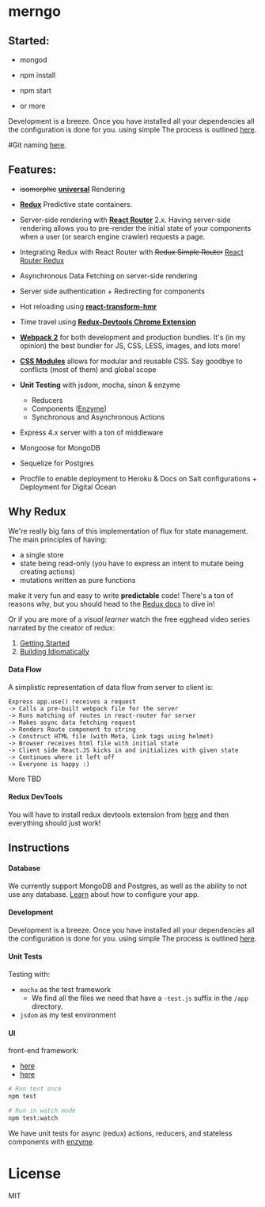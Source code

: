 # merngo

## Started:

- mongod
- npm install
- npm start

- or more

Development is a breeze. Once you have installed all your dependencies all the configuration is done for you. using simple The process is outlined [here](docs/development.md).

#Git naming
[here](https://github.com/anyxem/git-info/blob/master/git-naming.md).

## Features:
- ~~isomorphic~~ [**universal**](https://medium.com/@ghengeveld/isomorphism-vs-universal-javascript-4b47fb481beb#.4x2t3jlmx) Rendering
- [**Redux**](https://github.com/reactjs/redux) Predictive state containers.
- Server-side rendering with [**React Router**](https://github.com/reactjs/react-router) 2.x. Having server-side rendering allows you to pre-render the initial state of your components when a user (or search engine crawler) requests a page.
- Integrating Redux with React Router with ~~Redux Simple Router~~ [React Router Redux](https://github.com/reactjs/react-router-redux)
- Asynchronous Data Fetching on server-side rendering
- Server side authentication + Redirecting for components
- Hot reloading using [**react-transform-hmr**](https://github.com/gaearon/react-transform-hmr)
- Time travel using [**Redux-Devtools Chrome Extension**](https://github.com/zalmoxisus/redux-devtools-extension)
- [**Webpack 2**](https://github.com/webpack/webpack) for both development and production bundles. It's (in my opinion) the best bundler for JS, CSS, LESS, images, and lots more!
- [**CSS Modules**](https://github.com/css-modules/css-modules) allows for modular and reusable CSS. Say goodbye to conflicts (most of them) and global scope

- **Unit Testing** with jsdom, mocha, sinon & enzyme
	- Reducers
	- Components ([Enzyme](http://airbnb.io/enzyme))
	- Synchronous and Asynchronous Actions

- Express 4.x server with a ton of middleware
- Mongoose for MongoDB
- Sequelize for Postgres
- Procfile to enable deployment to Heroku & Docs on Salt configurations + Deployment for Digital Ocean

## Why Redux

We're really big fans of this implementation of flux for state management. The main principles of having:
- a single store
- state being read-only (you have to express an intent to mutate being creating actions)
- mutations written as pure functions

make it very fun and easy to write **predictable** code! There's a ton of reasons why, but you should head to the [Redux docs](http://redux.js.org/index.html) to dive in!

Or if you are more of a *visual learner* watch the free egghead video series narrated by the creator of redux:

1. [Getting Started](https://egghead.io/series/getting-started-with-redux)
2. [Building Idiomatically](https://egghead.io/series/building-react-applications-with-idiomatic-redux)

#### Data Flow

A simplistic representation of data flow from server to client is:

```
Express app.use() receives a request
-> Calls a pre-built webpack file for the server
-> Runs matching of routes in react-router for server
-> Makes async data fetching request
-> Renders Route component to string
-> Construct HTML file (with Meta, Link tags using helmet)
-> Browser receives html file with initial state
-> Client side React.JS kicks in and initializes with given state
-> Continues where it left off
-> Everyone is happy :)
```

More TBD

#### Redux DevTools

You will have to install redux devtools extension from [here](https://github.com/zalmoxisus/redux-devtools-extension) and then everything should just work!

## Instructions

#### Database

We currently support MongoDB and Postgres, as well as the ability to not use any database. [Learn](docs/databases.md) about how to configure your app.

#### Development

Development is a breeze. Once you have installed all your dependencies all the configuration is done for you. using simple The process is outlined [here](docs/development.md).

#### Unit Tests

Testing with:
- `mocha` as the test framework
	- We find all the files we need that have a `-test.js` suffix in the `/app` directory.
- `jsdom` as my test environment

#### UI

front-end framework:
- [here](https://react-bootstrap.github.io/getting-started.html)
- [here](https://react-bootstrap.github.io/components.html)

```bash
# Run test once
npm test

# Run in watch mode
npm test:watch
```

We have unit tests for async (redux) actions, reducers, and stateless components with [enzyme](http://airbnb.io/enzyme).

License
===============
MIT
